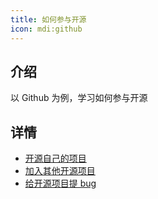 ```yaml
---
title: 如何参与开源
icon: mdi:github
---
```


## 介绍

以 Github 为例，学习如何参与开源

## 详情

- [开源自己的项目](new.md)
- [加入其他开源项目](join.md)
- [给开源项目提 bug](issues.md)
<!-- 1. Fork开源仓库，我们的仓库就会有一个一样的项目

4. 本地 clone 我们 Fork 到的项目
5. cde -->
